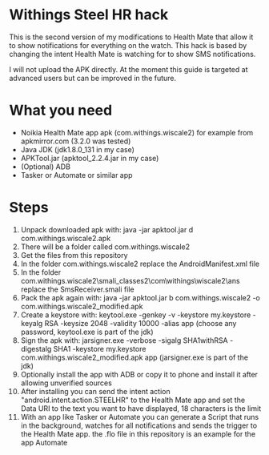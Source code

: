 # Withings Steel HR hack

This is the second version of my modifications to Health Mate that allow it to show notifications for everything on the watch. This hack is based by changing the intent Health Mate is watching for to show SMS notifications.

I will not upload the APK directly. At the moment this guide is targeted at advanced users but can be improved in the future.

# What you need

* Noikia Health Mate app apk (com.withings.wiscale2) for example from apkmirror.com (3.2.0 was tested)
* Java JDK (jdk1.8.0_131 in my case)
* APKTool.jar (apktool_2.2.4.jar in my case)
* (Optional) ADB
* Tasker or Automate or similar app

# Steps

1. Unpack downloaded apk with: java -jar apktool.jar d com.withings.wiscale2.apk
2. There will be a folder called com.withings.wiscale2
3. Get the files from this repository
4. In the folder com.withings.wiscale2 replace the AndroidManifest.xml file
5. In the folder com.withings.wiscale2\smali_classes2\com\withings\wiscale2\ans replace the SmsReceiver.smali file
6. Pack the apk again with: java -jar apktool.jar b com.withings.wiscale2 -o com.withings.wiscale2_modified.apk
7. Create a keystore with: keytool.exe -genkey -v -keystore my.keystore -keyalg RSA -keysize 2048 -validity 10000 -alias app (choose any password, keytool.exe is part of the jdk)
8. Sign the apk with: jarsigner.exe -verbose -sigalg SHA1withRSA -digestalg SHA1 -keystore my.keystore com.withings.wiscale2_modified.apk app (jarsigner.exe is part of the jdk)
9. Optionally install the app with ADB or copy it to phone and install it after allowing unverified sources
10. After installing you can send the intent action "android.intent.action.STEELHR" to the Health Mate app and set the Data URI to the text you want to have displayed, 18 characters is the limit
11. With an app like Tasker or Automate you can generate a Script that runs in the background, watches for all notifications and sends the trigger to the Health Mate app. the .flo file in this repository is an example for the app Automate

